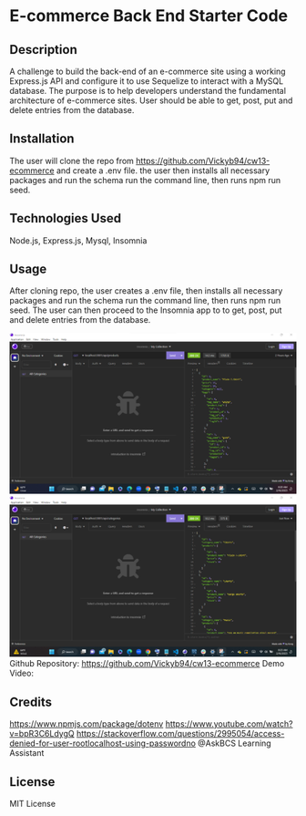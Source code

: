 # E-commerce Back End Starter Code

## Description
A challenge to build the back-end of an e-commerce site using a working Express.js API and configure it to use Sequelize to interact with a MySQL database. The purpose is to help developers understand the fundamental architecture of e-commerce sites. User should be able to get, post, put and delete entries from the database.

## Installation
The user will clone the repo from https://github.com/Vickyb94/cw13-ecommerce and create a .env file. the user then installs all necessary packages and run the schema run the command line, then runs npm run seed.

## Technologies Used
Node.js, Express.js, Mysql, Insomnia

## Usage
After cloning repo, the user creates a .env file, then installs all necessary packages and run the schema run the command line, then runs npm run seed. The user can then proceed to the Insomnia app to to get, post, put and delete entries from the database.

![alt text](./images/Screenshot%202023-02-10%20082047.png)
![alt text](./images/Screenshot%202023-02-10%20082347.png)
Github Repository: https://github.com/Vickyb94/cw13-ecommerce
Demo Video: 

## Credits
https://www.npmjs.com/package/dotenv
https://www.youtube.com/watch?v=bpR3C6LdygQ
https://stackoverflow.com/questions/2995054/access-denied-for-user-rootlocalhost-using-passwordno
@AskBCS Learning Assistant

## License
MIT License
